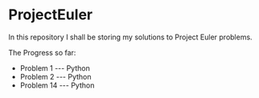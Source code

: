 # ProjectEuler

In this repository I shall be storing my solutions to Project Euler problems.

The Progress so far:

- Problem 1 --- Python
- Problem 2 --- Python
- Problem 14 --- Python
